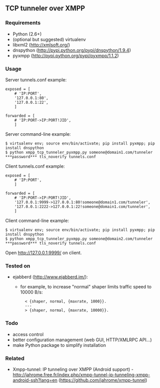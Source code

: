 ## TCP tunneler over XMPP

### Requirements

- Python (2.6+)
- (optional but suggested) virtualenv
- libxml2 (http://xmlsoft.org/)
- dnspython (http://pypi.python.org/pypi/dnspython/1.9.4)
- pyxmpp (http://pypi.python.org/pypi/pyxmpp/1.1.2)

### Usage

Server tunnels.conf example:

	exposed = [
		# 'IP:PORT',
		'127.0.0.1:80',
		'127.0.0.1:22',
		]

	forwarded = [
		# 'IP:PORT->IP:PORT!JID',
		]

Server command-line example:

	$ virtualenv env; source env/bin/activate; pip install pyxmpp; pip install dnspython
    $ python xmpp_tcp_tunneler_pyxmpp.py someone@domain1.com/tunneler ***password*** tls_noverify tunnels.conf

Client tunnels.conf example:

	exposed = [
		# 'IP:PORT',
		]

	forwarded = [
		# 'IP:PORT->IP:PORT!JID',
		'127.0.0.1:9999->127.0.0.1:80!someone@domain1.com/tunneler',
		'127.0.0.1:2222->127.0.0.1:22!someone@domain1.com/tunneler',
		]

Client command-line example:

	$ virtualenv env; source env/bin/activate; pip install pyxmpp; pip install dnspython
	$ python xmpp_tcp_tunneler_pyxmpp.py someone@domain2.com/tunneler ***password*** tls_noverify tunnels.conf

Open http://127.0.0.1:9999/ on client.

### Tested on

- ejabberd (http://www.ejabberd.im/):

	- for example, to increase "normal" shaper limits traffic speed to 10000 B/s:

			< {shaper, normal, {maxrate, 1000}}.
			---
			> {shaper, normal, {maxrate, 10000}}.

### Todo

- access control
- better configuration management (web GUI, HTTP/XMLRPC API...)
- make Python package to simplify installation

### Related

- Xmpp-tunnel: IP tunneling over XMPP (Android support) - http://jahrome.free.fr/index.php/xmpp-tunnel-ip-tunneling-xmpp-android-ssh?lang=en (https://github.com/jahrome/xmpp-tunnel)
